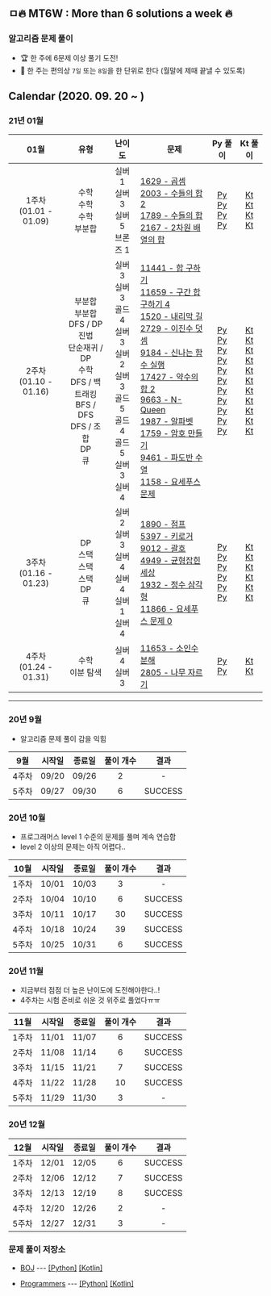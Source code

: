 ## ㅁ:fire: MT6W : More than 6 solutions a week :fire:

### 알고리즘 문제 풀이

- :trophy: 한 주에 6문제 이상 풀기 도전!
- 📌 한 주는 편의상 `7일` 또는 `8일`을 한 단위로 한다 (월말에 제때 끝낼 수 있도록)

## Calendar (2020. 09. 20 ~ )

### 21년 01월

|            01월             |                             유형                             |                            난이도                            | &nbsp;&nbsp;문제                                             |                           Py 풀이                            |                           Kt 풀이                            |
| :-------------------------: | :----------------------------------------------------------: | :----------------------------------------------------------: | ------------------------------------------------------------ | :----------------------------------------------------------: | :----------------------------------------------------------: |
| 1주차 <br />(01.01 - 01.09) |             수학<br />수학<br />수학<br />부분합             |         실버 1<br />실버 3<br />실버 5<br />브론즈 1         | [1629 - 곱셈](https://www.acmicpc.net/problem/1629)<br />[2003 - 수들의 합 2](https://www.acmicpc.net/problem/2003)<br />[1789 - 수들의 합](https://www.acmicpc.net/problem/1789)<br />[2167 - 2차원 배열의 합](https://www.acmicpc.net/problem/2167) | [Py](https://github.com/bky373/problem-solving/blob/master/by-python/py-boj/1629-%EA%B3%B1%EC%85%88.py) <br />[Py](https://github.com/bky373/problem-solving/blob/master/by-python/py-boj/2003-%EC%88%98%EB%93%A4%EC%9D%98%20%ED%95%A9%202.py) <br />[Py](https://github.com/bky373/problem-solving/blob/master/by-python/py-boj/1789-%EC%88%98%EB%93%A4%EC%9D%98%20%ED%95%A9.py) <br />[Py](https://github.com/bky373/problem-solving/blob/8d7b85518d1f67cfdd8ad96614161c7e68d526f1/by-python/py-boj/2167-2%EC%B0%A8%EC%9B%90%20%EB%B0%B0%EC%97%B4%EC%9D%98%20%ED%95%A9.py) | [Kt](https://github.com/bky373/problem-solving/blob/master/by-kotlin/kt-boj/solutions/1629-%EA%B3%B1%EC%85%88.kt)<br/>[Kt](https://github.com/bky373/problem-solving/blob/master/by-kotlin/kt-boj/solutions/2003-%EC%88%98%EB%93%A4%EC%9D%98%20%ED%95%A9%202.kt)<br />[Kt](https://github.com/bky373/problem-solving/blob/master/by-kotlin/kt-boj/solutions/1789-%EC%88%98%EB%93%A4%EC%9D%98%20%ED%95%A9.kt)<br />[Kt](https://github.com/bky373/problem-solving/commit/2830524565c9f8c990e9237a3bd7a6379db433b2) |
| 2주차<br />(01.10 - 01.16)  | 부분합<br />부분합<br />DFS / DP<br />진법<br />단순재귀 / DP<br />수학<br />DFS / 백트래킹<br />BFS / DFS<br />DFS / 조합<br />DP<br />큐 | 실버 3<br />실버 3<br />골드 4<br />실버 3<br />실버 2<br />실버 3<br />골드 5<br />골드 4<br />골드 5<br />실버 3<br />실버 4 | [11441 - 합 구하기](https://www.acmicpc.net/problem/11441)<br />[11659 - 구간 합 구하기 4](https://www.acmicpc.net/problem/11659)<br />[1520 - 내리막 길](https://www.acmicpc.net/problem/1520)<br />[2729 - 이진수 덧셈](https://www.acmicpc.net/problem/2729)<br />[9184 - 신나는 함수 실행](https://www.acmicpc.net/problem/9184)<br />[17427 - 약수의 합 2](https://www.acmicpc.net/problem/17427)<br />[9663 - N-Queen](https://www.acmicpc.net/problem/9663)<br />[1987 - 알파벳](https://www.acmicpc.net/problem/1987)<br />[1759 - 암호 만들기](https://www.acmicpc.net/problem/1759)<br />[9461 - 파도반 수열](https://www.acmicpc.net/problem/9461)<br />[1158 - 요세푸스 문제](https://www.acmicpc.net/problem/1158) | [Py](https://github.com/bky373/problem-solving/blob/master/by-python/py-boj/11441-%ED%95%A9%20%EA%B5%AC%ED%95%98%EA%B8%B0.py) <br />[Py](https://github.com/bky373/problem-solving/blob/master/by-python/py-boj/11659-%EA%B5%AC%EA%B0%84%20%ED%95%A9%20%EA%B5%AC%ED%95%98%EA%B8%B0%204.py)<br /> [Py](https://github.com/bky373/problem-solving/blob/master/by-python/py-boj/1520-%EB%82%B4%EB%A6%AC%EB%A7%89%20%EA%B8%B8.py) <br />[Py](https://github.com/bky373/problem-solving/blob/master/by-python/py-boj/2729-%EC%9D%B4%EC%A7%84%EC%88%98%20%EB%8D%A7%EC%85%88.py) <br />[Py](https://github.com/bky373/problem-solving/blob/master/by-python/py-boj/9184-%EC%8B%A0%EB%82%98%EB%8A%94%20%ED%95%A8%EC%88%98%20%EC%8B%A4%ED%96%89.py) <br />[Py](https://github.com/bky373/problem-solving/blob/master/by-python/py-boj/17427-%EC%95%BD%EC%88%98%EC%9D%98%20%ED%95%A9%202.py)<br /> [Py](https://github.com/bky373/problem-solving/blob/master/by-python/py-boj/9663-N-QUEEN.py) <br />[Py](https://github.com/bky373/problem-solving/blob/master/by-python/py-boj/1987-%EC%95%8C%ED%8C%8C%EB%B2%B3.py) <br />[Py](https://github.com/bky373/problem-solving/blob/master/by-python/py-boj/1759-%EC%95%94%ED%98%B8%20%EB%A7%8C%EB%93%A4%EA%B8%B0.py) <br />[Py](https://github.com/bky373/problem-solving/blob/master/by-python/py-boj/9461-%ED%8C%8C%EB%8F%84%EB%B0%98%20%EC%88%98%EC%97%B4.py)<br />[Py](https://github.com/bky373/problem-solving/blob/master/by-python/py-boj/1158-%EC%9A%94%EC%84%B8%ED%91%B8%EC%8A%A4%20%EB%AC%B8%EC%A0%9C.py) | [Kt](https://github.com/bky373/problem-solving/blob/master/by-kotlin/kt-boj/solutions/11441-%ED%95%A9%20%EA%B5%AC%ED%95%98%EA%B8%B0.kt)<br />[Kt](https://github.com/bky373/problem-solving/blob/master/by-kotlin/kt-boj/solutions/11659-%EA%B5%AC%EA%B0%84%20%ED%95%A9%20%EA%B5%AC%ED%95%98%EA%B8%B0%204.kt)<br /> [Kt](https://github.com/bky373/problem-solving/blob/master/by-kotlin/kt-boj/solutions/1520-%EB%82%B4%EB%A6%AC%EB%A7%89%20%EA%B8%B8.kt)<br />[Kt](https://github.com/bky373/problem-solving/blob/master/by-kotlin/kt-boj/solutions/2729-%EC%9D%B4%EC%A7%84%EC%88%98%20%EB%8D%A7%EC%85%88.kt)<br />[Kt](https://github.com/bky373/problem-solving/blob/master/by-kotlin/kt-boj/solutions/9184-%EC%8B%A0%EB%82%98%EB%8A%94%20%ED%95%A8%EC%88%98%20%EC%8B%A4%ED%96%89.kt)<br />[Kt](https://github.com/bky373/problem-solving/blob/master/by-kotlin/kt-boj/solutions/17427-%EC%95%BD%EC%88%98%EC%9D%98%20%ED%95%A9%202.kt)<br />[Kt](https://github.com/bky373/problem-solving/blob/master/by-kotlin/kt-boj/solutions/9663-N-QUEEN.kt)<br />[Kt](https://github.com/bky373/problem-solving/blob/master/by-kotlin/kt-boj/solutions/1987-%EC%95%8C%ED%8C%8C%EB%B2%B3.kt)<br />[Kt](https://github.com/bky373/problem-solving/blob/master/by-kotlin/kt-boj/solutions/1759-%EC%95%94%ED%98%B8%20%EB%A7%8C%EB%93%A4%EA%B8%B0.kt)<br />[Kt](https://github.com/bky373/problem-solving/blob/master/by-kotlin/kt-boj/solutions/9461-%ED%8C%8C%EB%8F%84%EB%B0%98%20%EC%88%98%EC%97%B4.kt)<br />[Kt](https://github.com/bky373/problem-solving/blob/master/by-kotlin/kt-boj/solutions/1158-%EC%9A%94%EC%84%B8%ED%91%B8%EC%8A%A4%20%EB%AC%B8%EC%A0%9C.kt) |
| 3주차<br />(01.16 - 01.23)  |    DP<br />스택<br />스택<br />스택<br />DP<br />큐<br />    | 실버 2<br />실버 3<br />실버 4<br />실버 4<br />실버 1<br />실버 4 | [1890 - 점프](https://www.acmicpc.net/problem/1890)<br />[5397 - 키로거](https://www.acmicpc.net/problem/5397)<br />[9012 - 괄호](https://www.acmicpc.net/problem/9012)<br />[4949 - 균형잡힌 세상](https://www.acmicpc.net/problem/4949)<br />[1932 - 정수 삼각형](https://www.acmicpc.net/problem/1932)<br />[11866 - 요세푸스 문제 0](https://www.acmicpc.net/problem/11866) | [Py](https://github.com/bky373/problem-solving/blob/master/by-python/py-boj/1890-%EC%A0%90%ED%94%84.py)<br />[Py](https://github.com/bky373/problem-solving/blob/master/by-python/py-boj/5397-%ED%82%A4%EB%A1%9C%EA%B1%B0.py)<br />[Py](https://github.com/bky373/problem-solving/blob/master/by-python/py-boj/9012-%EA%B4%84%ED%98%B8.py)<br />[Py](https://github.com/bky373/problem-solving/blob/master/by-python/py-boj/4949-%EA%B7%A0%ED%98%95%EC%9E%A1%ED%9E%8C%20%EC%84%B8%EC%83%81.py)<br />[Py](https://github.com/bky373/problem-solving/blob/master/by-python/py-boj/1932-%EC%A0%95%EC%88%98%20%EC%82%BC%EA%B0%81%ED%98%95.py)<br />[Py](https://github.com/bky373/problem-solving/blob/master/by-python/py-boj/11866-%EC%9A%94%EC%84%B8%ED%91%B8%EC%8A%A4%20%EB%AC%B8%EC%A0%9C%200.py) | [Kt](https://github.com/bky373/problem-solving/blob/master/by-kotlin/kt-boj/solutions/1890-%EC%A0%90%ED%94%84.kt)<br />[Kt](https://github.com/bky373/problem-solving/blob/master/by-kotlin/kt-boj/solutions/5397-%ED%82%A4%EB%A1%9C%EA%B1%B0.kt)<br />[Kt](https://github.com/bky373/problem-solving/blob/master/by-kotlin/kt-boj/solutions/9012-%EA%B4%84%ED%98%B8.kt)<br />[Kt](https://github.com/bky373/problem-solving/blob/master/by-kotlin/kt-boj/solutions/4949-%EA%B7%A0%ED%98%95%EC%9E%A1%ED%9E%8C%20%EC%84%B8%EC%83%81.kt)<br />[Kt](https://github.com/bky373/problem-solving/blob/master/by-kotlin/kt-boj/solutions/1932-%EC%A0%95%EC%88%98%20%EC%82%BC%EA%B0%81%ED%98%95.kt)<br />[Kt](https://github.com/bky373/problem-solving/blob/master/by-kotlin/kt-boj/solutions/11866-%EC%9A%94%EC%84%B8%ED%91%B8%EC%8A%A4%20%EB%AC%B8%EC%A0%9C%200.kt) |
| 4주차<br />(01.24 - 01.31)  |                     수학<br />이분 탐색                      |                      실버 4<br />실버 3                      | [11653 - 소인수분해](https://www.acmicpc.net/problem/11653)<br />[2805 - 나무 자르기](https://www.acmicpc.net/problem/2805) | [Py](https://github.com/bky373/problem-solving/blob/master/by-python/py-boj/11653-%EC%86%8C%EC%9D%B8%EC%88%98%EB%B6%84%ED%95%B4.py)<br />[Py](https://github.com/bky373/problem-solving/blob/master/by-python/py-boj/2805-%EB%82%98%EB%AC%B4%20%EC%9E%90%EB%A5%B4%EA%B8%B0.py) | [Kt](https://github.com/bky373/problem-solving/blob/master/by-kotlin/kt-boj/solutions/11653-%EC%86%8C%EC%9D%B8%EC%88%98%EB%B6%84%ED%95%B4.kt)<br />[Kt](https://github.com/bky373/problem-solving/blob/master/by-kotlin/kt-boj/solutions/2805-%EB%82%98%EB%AC%B4%20%EC%9E%90%EB%A5%B4%EA%B8%B0.kt) |




---


### 20년 9월

  - 알고리즘 문제 풀이 감을 익힘

|  9월  | 시작일 | 종료일 | 풀이 개수 |  결과   |
| :---: | :----: | :----: | :-------: | :-----: |
| 4주차 | 09/20  | 09/26  |     2     |    -    |
| 5주차 | 09/27  | 09/30  |     6     | SUCCESS |

### 20년 10월

  - 프로그래머스 level 1 수준의 문제를 풀며 계속 연습함
  - level 2 이상의 문제는 아직 어렵다..

| 10월  | 시작일 | 종료일 | 풀이 개수 |  결과   |
| :---: | :----: | :----: | :-------: | :-----: |
| 1주차 | 10/01  | 10/03  |     3     |    -    |
| 2주차 | 10/04  | 10/10  |     6     | SUCCESS |
| 3주차 | 10/11  | 10/17  |    30     | SUCCESS |
| 4주차 | 10/18  | 10/24  |    39     | SUCCESS |
| 5주차 | 10/25  | 10/31  |     6     | SUCCESS |

### 20년 11월

  - 지금부터 점점 더 높은 난이도에 도전해야한다..!
  - 4주차는 시험 준비로 쉬운 것 위주로 풀었다ㅠㅠ

| 11월  | 시작일 | 종료일 | 풀이 개수 |  결과   |
| :---: | :----: | :----: | :-------: | :-----: |
| 1주차 | 11/01  | 11/07  |     6     | SUCCESS |
| 2주차 | 11/08  | 11/14  |     6     | SUCCESS |
| 3주차 | 11/15  | 11/21  |     7     | SUCCESS |
| 4주차 | 11/22  | 11/28  |    10     | SUCCESS |
| 5주차 | 11/29  | 11/30  |     3     |    -    |

### 20년 12월

| 12월  | 시작일 | 종료일 | 풀이 개수 |  결과   |
| :---: | :----: | :----: | :-------: | :-----: |
| 1주차 | 12/01  | 12/05  |     6     | SUCCESS |
| 2주차 | 12/06  | 12/12  |     7     | SUCCESS |
| 3주차 | 12/13  | 12/19  |     8     | SUCCESS |
| 4주차 | 12/20  | 12/26  |     2     |    -    |
| 5주차 | 12/27  | 12/31  |     3     |    -    |



### 문제 풀이 저장소

- [BOJ](https://www.acmicpc.net/) --- [[Python]](https://github.com/bky373/problem-solving/tree/master/by-python/py-boj) [[Kotlin]](https://github.com/bky373/problem-solving/tree/master/by-kotlin/kt-boj/solutions)

- [Programmers](https://programmers.co.kr/) --- [[Python]](https://github.com/bky373/problem-solving/tree/master/by-python/py-programmers) [[Kotlin]](https://github.com/bky373/problem-solving/tree/master/by-kotlin/kt-programmers/solutions)
